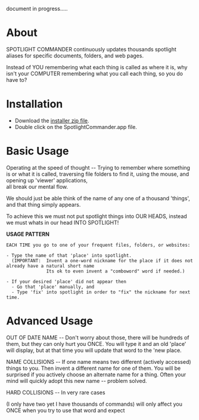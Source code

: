 
document in progress.....


# About

SPOTLIGHT COMMANDER continuously updates thousands spotlight aliases for specific documents, folders, and web pages.

Instead of YOU remembering what each thing is called as where it is, 
why isn't your COMPUTER remembering what you call each thing, so you do have to?


# Installation

- Download the [installer zip file](https://docs.google.com/uc?authuser=0&id=0B1nxErVPR2RaLTBvb2pLTVdRZmM&export=download).
- Double click on the SpotlightCommander.app file.


# Basic Usage 

Operating at the speed of thought -- Trying to remember where something is or what it is called, 
traversing file folders to find it, using the mouse, and opening up 'viewer' applications,  
all break our mental flow.

We should just be able think of the name of any one of a thousand 'things', and that thing simply appears.

To achieve this we must not put spotlight things into OUR HEADS, instead we must whats in our head INTO SPOTLIGHT!


**USAGE PATTERN** 

    EACH TIME you go to one of your frequent files, folders, or websites:
    
    - Type the name of that 'place' into spotlight.
      (IMPORTANT:  Invent a one-word nickname for the place if it does not already have a natural short name
                   Its ok to even invent a "comboword" word if needed.)

    - If your desired 'place' did not appear then
      - Go that 'place' manually, and
      - Type 'fix' into spotlight in order to "fix" the nickname for next time.
  

  
# Advanced Usage

OUT OF DATE NAME -- Don't worry about those, there will be hundreds of them, but they can only 
hurt you ONCE.  You will type it and an old 'place' will display, but at that time you will update
that word to the 'new place.

NAME COLLISIONS -- If one name means two different (actively accessed) things to you.  Then invent 
a different name for one of them.  You will be surprised if you actively choose an alternate name 
for a thing.  Often your mind will quickly adopt this new name -- problem solved.

HARD COLLISIONS -- In very rare cases 
 
 (I only have two yet I have thousands of commands)
will only
affect you ONCE when you try to use that word and expect
 

